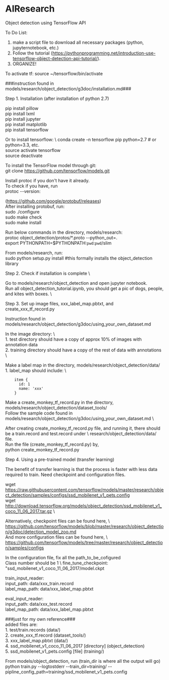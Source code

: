 # AIResearch
Object detection using TensorFlow API

To Do List:
1. make a script file to download all necessary packages (python, jupyternotebook, etc.)
2. Follow the tutorial (https://pythonprogramming.net/introduction-use-tensorflow-object-detection-api-tutorial/).
3. ORGANIZE!

To activate tf:
source ~/tensorflow/bin/activate

###instruction found in models/research/object_detection/g3doc/installation.md###

Step 1. Installation (after installation of python 2.7)

pip install pillow \
pip install lxml \
pip install jupyter \
pip install matplotlib \
pip install tensorflow 

Or to install tensorflow: \ 
conda create -n tensorflow pip python=2.7 # or python=3.3, etc. \
source activate tensorflow \
source deactivate 

To install the TensorFlow model through git: \
git clone https://github.com/tensorflow/models.git

Install protoc if you don't have it already. \
To check if you have, run  \
protoc --version:

(https://github.com/google/protobuf/releases) \
After installing protobuf, run: \
sudo ./configure \
sudo make check \
sudo make install
    

Run below commands in the directory, models/research: \
protoc object_detection/protos/*.proto --python_out=. \
export PYTHONPATH=$PYTHONPATH:`pwd`:`pwd`/slim 

From models/research, run: \
sudo python setup.py install #this formally installs the object_detection library 
     
Step 2. Check if installation is complete \

Go to models/research/object_detection and open jupyter notebook. \
Run all object_detection_tutorial.ipynb, you should get a pic of dogs, people, and kites with boxes. \
    
Step 3. Set up image files, xxx_label_map.pbtxt, and create_xxx_tf_record.py 

Instruction found in models/research/object_detection/g3doc/using_your_own_dataset.md

In the image directory: \   
    1. test directory should have a copy of approx 10% of images with annotation data \
    2. training directory should have a copy of the rest of data with annotations \    

Make a label map in the directory, models/research/object_detection/data/ \
    1. label_map should include: \

        item {
          id: 1
          name: 'xxx'
        }
    

Make a create_monkey_tf_record.py in the directory, models/research/object_detection/dataset_tools/ \
Follow the sample code found in models/research/object_detection/g3doc/using_your_own_dataset.md \

After creating create_monkey_tf_record.py file, and running it, there should be a train.record and test.record under \ research/object_detection/data/ file. \
Run the file (create_monkey_tf_record.py) by, \
python create_monkey_tf_record.py 

Step 4. Using a pre-trained model (transfer learning)

The benefit of transfer learning is that the process is faster with less data required to train.
Need checkpoint and configuration files. 

wget https://raw.githubusercontent.com/tensorflow/models/master/research/object_detection/samples/configs/ssd_mobilenet_v1_pets.config \
wget http://download.tensorflow.org/models/object_detection/ssd_mobilenet_v1_coco_11_06_2017.tar.gz \

Alternatively, checkpoint files can be found here, \ https://github.com/tensorflow/models/blob/master/research/object_detection/g3doc/detection_model_zoo.md \
And more configuration files can be found here, \ https://github.com/tensorflow/models/tree/master/research/object_detection/samples/configs

In the configuration file, fix all the path_to_be_cofigured \
Class number should be 1 \ 
fine_tune_checkpoint: "ssd_mobilenet_v1_coco_11_06_2017/model.ckpt

train_input_reader: \
input_path: data/xxx_train.record \
label_map_path: data/xxx_label_map.pbtxt

eval_input_reader: \
input_path: data/xxx_test.record \
label_map_path: data/xxx_label_map.pbtxt

###just for my own reference### \
added files are: \
    1. test/train.records (data/) \
    2. create_xxx_tf.record (dataset_tools/) \
    3. xxx_label_map.pbtxt (data/) \
    4. ssd_mobilenet_v1_coco_11_06_2017 [directory] (object_detection) \
    5. ssd_mobilenet_v1_pets.config [file] (training/)

From models/object_detection, run (train_dir is where all the output will go) \
python train.py --logtostderr --train_dir=training/ --pipline_config_path=training/ssd_mobilenet_v1_pets.config

